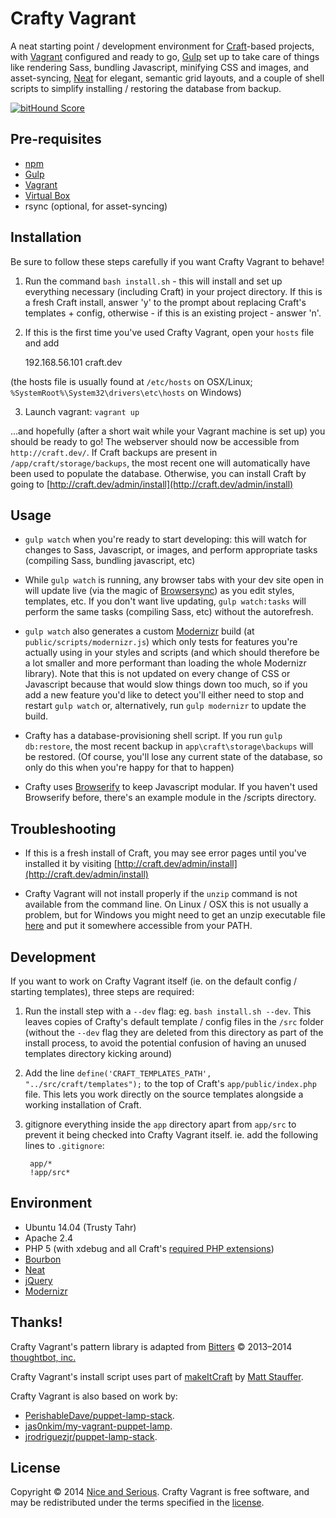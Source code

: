 # Crafty Vagrant

A neat starting point / development environment for [Craft](http://buildwithcraft.com/)-based projects, with [Vagrant](https://www.vagrantup.com/) configured and ready to go, [Gulp](http://gulpjs.com/) set up to take care of things like rendering Sass, bundling Javascript, minifying CSS and images, and asset-syncing, [Neat](http://neat.bourbon.io/) for elegant, semantic grid layouts, and a couple of shell scripts to simplify installing / restoring the database from backup.

[![bitHound Score](https://www.bithound.io/github/niceandserious/crafty-vagrant/badges/score.svg)](https://www.bithound.io/github/niceandserious/crafty-vagrant)

## Pre-requisites
* [npm](https://www.npmjs.com/)
* [Gulp](http://gulpjs.com/)
* [Vagrant](http://www.vagrantup.com/)
* [Virtual Box](https://www.virtualbox.org/)
* rsync (optional, for asset-syncing)

## Installation

Be sure to follow these steps carefully if you want Crafty Vagrant to behave!

1. Run the command `bash install.sh` - this will install and set up everything necessary (including Craft) in your project directory. If this is a fresh Craft install, answer 'y' to the prompt about replacing Craft's templates + config, otherwise - if this is an existing project - answer 'n'.

2. If this is the first time you've used Crafty Vagrant, open your `hosts` file and add

      192.168.56.101    craft.dev

  (the hosts file is usually found at `/etc/hosts` on OSX/Linux; `%SystemRoot%\System32\drivers\etc\hosts` on Windows)

3. Launch vagrant: `vagrant up`

...and hopefully (after a short wait while your Vagrant machine is set up) you should be ready to go! The webserver should now be accessible from `http://craft.dev/`. If Craft backups are present in `/app/craft/storage/backups`, the most recent one will automatically have been used to populate the database. Otherwise, you can install Craft by going to [http://craft.dev/admin/install](http://craft.dev/admin/install)

## Usage

* `gulp watch` when you're ready to start developing: this will watch for changes to Sass, Javascript, or images, and perform appropriate tasks (compiling Sass, bundling javascript, etc)

* While `gulp watch` is running, any browser tabs with your dev site open in will update live (via the magic of [Browsersync](https://www.browsersync.io/)) as you edit styles, templates, etc. If you don't want live updating, `gulp watch:tasks` will perform the same tasks (compiling Sass, etc) without the autorefresh.

* `gulp watch` also generates a custom [Modernizr](https://modernizr.com/) build (at `public/scripts/modernizr.js`) which only tests for features you're actually using in your styles and scripts (and which should therefore be a lot smaller and more performant than loading the whole Modernizr library). Note that this is not updated on every change of CSS or Javascript because that would slow things down too much, so if you add a new feature you'd like to detect you'll either need to stop and restart `gulp watch` or, alternatively, run `gulp modernizr` to update the build.

* Crafty has a database-provisioning shell script. If you run `gulp db:restore`, the most recent backup in `app\craft\storage\backups` will be restored. (Of course, you'll lose any current state of the database, so only do this when you're happy for that to happen)

* Crafty uses [Browserify](http://browserify.org/) to keep Javascript modular. If you haven't used Browserify before, there's an example module in the /scripts directory.

## Troubleshooting

* If this is a fresh install of Craft, you may see error pages until you've installed it by visiting  [http://craft.dev/admin/install](http://craft.dev/admin/install)

* Crafty Vagrant will not install properly if the `unzip` command is not available from the command line. On Linux / OSX this is not usually a problem, but for Windows you might need to get an unzip executable file [here](http://stahlworks.com/dev/index.php?tool=zipunzip) and put it somewhere accessible from your PATH.

## Development

If you want to work on Crafty Vagrant itself (ie. on the default config / starting templates), three steps are required:

1. Run the install step with a `--dev` flag: eg. `bash install.sh --dev`. This leaves copies of Crafty's default template / config files in the `/src` folder (without the `--dev` flag they are deleted from this directory as part of the install process, to avoid the potential confusion of having an unused templates directory kicking around)

2. Add the line `define('CRAFT_TEMPLATES_PATH', "../src/craft/templates");` to the top of Craft's `app/public/index.php` file. This lets you work directly on the source templates alongside a working installation of Craft.

3. gitignore everything inside the `app` directory apart from `app/src` to prevent it being checked into Crafty Vagrant itself. ie. add the following lines to `.gitignore`:

        app/*
        !app/src*


## Environment

* Ubuntu 14.04 (Trusty Tahr)
* Apache 2.4
* PHP 5 (with xdebug and all Craft's [required PHP extensions](http://buildwithcraft.com/docs/requirements#required-php-extensions))
* [Bourbon](http://bourbon.io/)
* [Neat](http://neat.bourbon.io/)
* [jQuery](http://jquery.com/)
* [Modernizr](http://modernizr.com/)

## Thanks!

Crafty Vagrant's pattern library is adapted from [Bitters](http://bitters.bourbon.io/) © 2013–2014 [thoughtbot, inc.](http://thoughtbot.com/)

Crafty Vagrant's install script uses part of [makeItCraft](https://github.com/mattstauffer/makeItCraft) by [Matt Stauffer](https://mattstauffer.co/).

Crafty Vagrant is also based on work by:
* [PerishableDave/puppet-lamp-stack](https://github.com/PerishableDave/puppet-lamp-stack).
* [jas0nkim/my-vagrant-puppet-lamp](https://github.com/jas0nkim/my-vagrant-puppet-lamp).
* [jrodriguezjr/puppet-lamp-stack](https://github.com/jrodriguezjr/puppet-lamp-stack).

## License

Copyright © 2014 [Nice and Serious](http://niceandserious.com/). Crafty Vagrant is free software, and may be redistributed under the terms specified in the [license](https://github.com/niceandserious/crafty-vagrant/blob/master/LICENSE.md).
